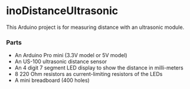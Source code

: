 # inoDistanceUltrasonic #

This Arduino project is for measuring distance with an ultrasonic module. 

### Parts ###

* An Arduino Pro mini (3.3V model or 5V model)
* An US-100 ultrasonic distance sensor
* An 4 digit 7 segment LED display to show the distance in milli-meters
* 8 220 Ohm resistors as current-limiting resistors of the LEDs
* A mini breadboard (400 holes)
